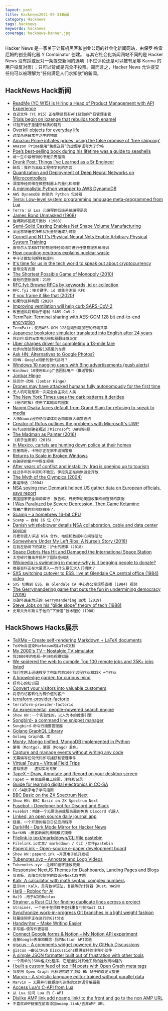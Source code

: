 ```yaml
---
layout: post
title: Hacknews2021-05-31新闻
category: Hacknews
tags: hacknews
keywords: hacknews
coverage: hacknews-banner.jpg
---
```


Hacker News 是一家关于计算机黑客和创业公司的社会化新闻网站，由保罗·格雷厄姆的创业孵化器 Y Combinator 创建。
与其它社会化新闻网站不同的是 Hacker News 没有踩或反对一条提交新闻的选项（不过评论还是可以被有足够 Karma 的用户投反对票）；只可以赞或是完全不投票。简而言之，Hacker News 允许提交任何可以被理解为“任何满足人们求知欲”的新闻。

## HackNews Hack新闻


- [ReadMe (YC W15) Is Hiring a Head of Product Management with API Experience](https://readme.com/careers#head-of-product-management)
- `自述文件（YC W15）正在聘请具有API经验的产品管理主管`
- [Trials begin on lozenge that rebuilds tooth enamel](https://dental.washington.edu/trials-begin-on-lozenge-that-rebuilds-tooth-enamel/)
- `试验开始于重建牙釉质的锭剂`
- [Overkill objects for everyday life](https://neil.computer/notes/overkill-objects-for-everyday-life/)
- `过度杀伤日常生活中的物体`
- [Amazon Prime inflates prices, using the false promise of ‘free shipping’](https://mattstoller.substack.com/p/amazon-primes-free-shipping-promise)
- `Amazon Prime使用“免费送货”的虚假承诺夸大了价格`
- [Poe’s best-selling book during his lifetime was a guide to seashells](https://www.atlasobscura.com/articles/edgar-allen-poe-seashell-book)
- `坡一生中最畅销的书是贝壳指南`
- [Drunk Post: Things I've Learned as a Sr Engineer](https://old.reddit.com/r/ExperiencedDevs/comments/nmodyl/drunk_post_things_ive_learned_as_a_sr_engineer/)
- `醉后：我作为高级工程师学到的东西`
- [Quantization and Deployment of Deep Neural Networks on Microcontrollers](https://www.mdpi.com/1424-8220/21/9/2984/htm)
- `深度神经网络在微控制器上的量化和部署`
- [A minimalistic Python wrapper to AWS DynamoDB](https://github.com/dineshsonachalam/Lucid-Dynamodb)
- `AWS DynamoDB 的简约 Python 包装器`
- [Terra: Low-level system programming language meta-programmed from Lua](https://terralang.org/)
- `Terra：从 Lua 元编程的低级系统编程语言`
- [James Bond Unmasked (1968)](https://www.commentarymagazine.com/articles/mordecai-richler/james-bond-unmasked/)
- `詹姆斯邦德揭开面纱 (1968)`
- [Semi-Solid Casting Enables Net Shape Volume Manufacturing](https://www.engineering.com/story/semi-solid-casting-enables-net-shape-volume-manufacturing)
- `半固态铸造使净形状批量制造成为可能`
- [Cornell and NTT’s Physical Neural Nets Enable Arbitrary Physical System Training](https://syncedreview.com/2021/05/27/deepmind-podracer-tpu-based-rl-frameworks-deliver-exceptional-performance-at-low-cost-28/)
- `康奈尔大学和NTT的物理神经网络可进行任意物理系统培训`
- [How counting neutrons explains nuclear waste](https://rootsofprogress.org/nuclear-physics)
- `中子计数如何解释核废料`
- [It's time for us in the tech world to speak out about cryptocurrency](https://twitter.com/Pinboard/status/1399058952336277505)
- `皇帝没有衣服`
- [The Shortest Possible Game of Monopoly (2010)](https://scatter.wordpress.com/2010/05/30/the-shortest-possible-game-of-monopoly-21-seconds/)
- `最短的垄断游戏：21秒`
- [RFC.fyi: Browse RFCs by keywords, id or collection](https://rfc.fyi/)
- `RFC.fyi：按关键字、id 或集合浏览 RFC`
- [If you frame it like that (2020)](https://theamericanscholar.org/if-you-frame-it-like-that/)
- `如果你这样构图（2020）`
- [Improving ventilation will help curb SARS-CoV-2](https://www.economist.com/science-and-technology/2021/05/26/improving-ventilation-will-help-curb-sars-cov-2)
- `改善通风将有助于遏制 SARS-CoV-2`
- [TermPair: Terminal sharing with AES-GCM 128 bit end-to-end encryption](https://github.com/cs01/termpair)
- `TermPair：使用AES-GCM 128位端到端加密的终端共享`
- [Japanese bookstore simulator translated into English after 24 years](https://rhizome.org/editorial/2021/may/18/true-fans-translate-fansubbing-bookstory/)
- `将24年后的日本书店模拟器翻译成英文`
- [Uber charges driver for completing a 13-mile fare](https://twitter.com/TheSofaaa/status/1398990015611473927)
- `优步向驾驶员收取13英里的车费`
- [Ask HN: Alternatives to Google Photos?](item?id=27338008)
- `问HN：Google相册的替代品吗？`
- [Windows 10 nagging users with Bing advertisements (push alerts)](https://www.windowslatest.com/2021/05/31/windows-10-is-now-nagging-users-with-microsoft-bing-alerts/)
- `Windows 10使用Bing广告困扰用户（推送警报）`
- [Jonbar Hinge](https://en.wikipedia.org/wiki/Jonbar_hinge)
- `琼巴尔·欣格（Jonbar Hinge）`
- [Drones may have attacked humans fully autonomously for the first time](https://nypost.com/2021/05/29/killer-drone-hunted-down-a-human-target-without-being-told-to/)
- `无人机可能是第一次完全自主攻击人类`
- [The New York Times uses the dark patterns it derides](https://www.nirandfar.com/cancel-new-york-times/)
- `《纽约时报》使用了其暗淡的图案`
- [Naomi Osaka faces default from Grand Slam for refusing to speak to media](https://www.bbc.com/sport/tennis/57301475)
- `大阪Naomi因拒绝与媒体对话而面临大满贯违约`
- [Creator of Rufus outlines the problems with Microsoft's UWP](https://github.com/pbatard/rufus/issues/1617)
- `Rufus的创建者概述了Microsoft UWP的问题`
- [The Madman as Painter (2016)](https://www.city-journal.org/html/madman-painter-14347.html)
- `《疯子当画家》（2016）`
- [In Mexico, cartels are hunting down police at their homes](https://apnews.com/article/caribbean-mexico-police-f6ea7798ca3cc171ac13b3a5a6a6c266)
- `在墨西哥，卡特尔正在家中追捕警察`
- [Returns to Scale in Broken Windows](https://fantasticanachronism.com/2021/05/25/returns-to-scale-in-broken-windows/)
- `在破碎的窗户中恢复规模`
- [After years of conflict and instability, Iraq is opening up to tourism](https://monocle.com/magazine/issues/144/open-invitation/)
- `经过多年的冲突和不稳定，伊拉克正在向旅游业开放`
- [The Myth of the Olympics (2004)](https://www.nybooks.com/articles/2004/10/21/the-myth-of-the-olympics/)
- `奥运神话 (2004)`
- [NSA spying row: Denmark helped US gather data on European officials, says report](https://www.bbc.com/news/world-europe-57302806)
- `美国国家安全局间谍行：报告称，丹麦帮助美国收集欧洲官员的数据`
- [I Was Paralyzed by Severe Depression. Then Came Ketamine](https://www.nytimes.com/2021/05/30/opinion/ketamine-treatment-depression.html)
- `我被严重的抑郁症瘫痪了。`
- [Scamp – a homebrew 16-bit CPU](https://incoherency.co.uk/blog/stories/scamp-lives.html)
- `Scamp – 自制 16 位 CPU`
- [Danish whistleblower details NSA collaboration, cable and data center spying](https://www.datacenterdynamics.com/en/news/danish-whistleblower-details-nsa-collaboration-submarine-cable-spying-surveillance-data-center/)
- `丹麦举报人详述 NSA 合作、电缆和数据中心间谍活动`
- [Somewhere Under My Left Ribs: A Nurse’s Story (2018)](https://longreads.com/2018/05/31/somewhere-under-my-left-ribs-a-nurses-story/)
- `在我左肋骨下的某处：护士的故事（2018）`
- [Space Debris Has Hit and Damaged the International Space Station](https://www.sciencealert.com/space-debris-has-damaged-the-international-space-station)
- `太空碎片撞击并损坏了国际空间站`
- [Wikipedia is swimming in money–why is it begging people to donate?](https://www.dailydot.com/debug/wikipedia-endownemnt-fundraising/)
- `维基百科正在大量涌入——为什么要乞求人们捐款？`
- [SXS switching cutover to ESS, live at Glendale CA central office (1984) video](https://youtube.com/watch?v=saRir95iIWk)
- `SXS 切换到 ESS，在 Glendale CA 中心办公室现场直播 (1984) 视频`
- [The Gerrymandering game that puts the fun in undermining democracy (2019)](https://arstechnica.com/gaming/2019/08/mapmaker-the-gerrymandering-game-that-puts-the-fun-in-undermining-democracy/)
- `以破坏民主为乐的 Gerrymandering 游戏 (2019)`
- [Steve Jobs on his “glide slope” theory of tech (1988)](https://soundcloud.com/user-626311220/steve-jobs-on-his-glide-slope-theory-of-tech-1988)
- `史蒂夫乔布斯关于他的“下滑道”技术理论（1988）`


## HackShows Hacks展示

- [ TeXMe – Create self-rendering Markdown + LaTeX documents](https://github.com/susam/texme)
- `TeXMe自渲染Markdown和LaTeX文档`
- [ My 2000's TV – Nostalgic TV simulator](https://my00stv.com/)
- `我2000年的电视–怀旧电视模拟器`
- [ We spidered the web to compile Top 100 remote jobs and 35K+ jobs listed](https://remotists.com/top100_remotejobs/)
- `我们在网上迅速搜罗了列出的前100个远程作业和35K +个作业`
- [ A knowledge garden for curious mind](https://innos.io?s=HN)
- `好奇心的知识园`
- [ Convert your visitors into valuable customers](https://embedery.com)
- `将您的访客转化为有价值的客户`
- [ terraform-provider-factorio](https://github.com/efokschaner/terraform-provider-factorio)
- `terraform-provider-factorio`
- [ An experimental, people-powered search engine](https://ninfex.com/hello)
- `Show HN：一个实验性的，以人为本的搜索引擎`
- [ Songbird- a command line snippet manager](https://www.npmjs.com/package/songbird-cli)
- `Songbird-命令行摘要管理器`
- [ Golang GraphQL Library](https://github.com/getoutreach/goql)
- `Golang GraphQL 库`
- [ Monty, Mongo tinified. MongoDB implemented in Python](https://github.com/davidlatwe/montydb)
- `蒙蒂（Montgo），蒙哥（Mongo）着色。`
- [ Capture and manage events without writing any code](https://www.auditbite.com/)
- `无需编写任何代码即可捕获和管理事件`
- [ Virtual Tours – Virtual Field Trips](https://gez.la)
- `虚拟旅游 - 虚拟实地考察`
- [ TapeX – Draw, Annotate and Record on your desktop screen](https://tapex.app)
- `TapeX – 在桌面屏幕上绘图、注释和记录`
- [ Guide for learning digital electronics in CC-SA](http://learn.circuitverse.org)
- `CC-SA数字电子学习指南`
- [ BBC Basic on the ZX Spectrum Next](http://www.breakintoprogram.co.uk/projects/spectrum-next-projects/bbc-basic-for-the-spectrum-next-introduction)
- `Show HN: BBC Basic on ZX Spectrum Next`
- [ Fusebot – Developer bot for Discord and Slack](https://fusebot.io/)
- `Fusebot：构建一个无需注册或服务器的免费 Discord 机器人`
- [ Linked, an open source daily journal app](https://github.com/muc-dev/linked)
- `链接，一个开源的每日日记应用程序`
- [ DarkHN – Dark Mode Mirror for Hacker News](https://darkhn.herokuapp.com/)
- `DarkHN –黑客新闻的黑暗模式镜像`
- [ Filelink.io text/markddown/CLI/file pastebin](https://filelink.io)
- `Filelink.io文本/ markddown / CLI /文件pastebin`
- [ Paperd.ink – Open-source e-paper development board](https://paperd.ink)
- `Show HN：paperd.ink –开源电子纸开发板`
- [ Tubenotes.xyz – Annotate and Loop Videos](https://tubenotes.xyz/)
- `Tubenotes.xyz –注释和循环播放视频`
- [ Responsive NextJS Themes for Dashboards, Landing Pages and Blogs](https://creativedesignsguru.com/category/nextjs/)
- `仪表板，着陆页和博客的自适应NextJS主题`
- [ Kalk, A calculator with math syntax, complex numbers](https://kalk.strct.net)
- `显示HN：Kalk，具有数学语法，复数等的计算器（Rust，WASM）`
- [ Hal9 – Roblox for AI](https://hal9.ai/)
- `Hal9 –用于AI的Roblox`
- [ Strainer, a Rust CLI for finding duplicate lines across a project](https://github.com/brundonsmith/strainer)
- `Strainer，一个用于在项目中查找重复行的Rust CLI`
- [ Synchronize work-in-progress Git branches in a light weight fashion](https://github.com/rraval/git-nomad)
- `轻量级同步正在进行的Git分支`
- [ Handwriter – Make Writing Easier](https://github.com/sherlockdoyle/Handwriter)
- `手写器–使写作更容易`
- [ Connect Google forms & Notion – My Notion API experiment](https://formtonotion.com/demo)
- `连接Google表单和概念-我的Notion API实验`
- [ giscus – A comments widget powered by GitHub Discussions](https://giscus.app)
- `giscus –由GitHub Discussions提供支持的注释小部件`
- [ A simple JSON formatter built out of frustration with other tools](http://jsonformatter.com/)
- `一个简单的JSON格式化程序，它是通过对其他工具的挫败而构建的`
- [ I built a custom feed of top HN posts with Open Graph meta tags](https://www.presbot.com/feed/)
- `我使用 Open Graph 元标记构建了顶级 HN 帖子的自定义提要`
- [ Marvin – A stylistic language editor trained without parallel data](https://marvin.vivekaithal.co/)
- `Marvin – 无需并行数据即可训练的文体语言编辑器`
- [ Access Lua's C-API from Lua](https://git.sr.ht/~shakna/multilua)
- `从 Lua 访问 Lua 的 C-API`
- [ Dislike AMP link add noamp.link/ to the front and go to the non AMP URL](https://noamp.link/)
- `不喜欢AMP链接在前面添加noamp.link/去非AMP URL`

